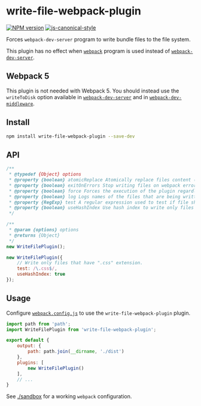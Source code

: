 # write-file-webpack-plugin

[![NPM version](http://img.shields.io/npm/v/write-file-webpack-plugin.svg?style=flat-square)](https://www.npmjs.com/package/write-file-webpack-plugin)
[![js-canonical-style](https://img.shields.io/badge/code%20style-canonical-blue.svg?style=flat-square)](https://github.com/gajus/canonical)

Forces `webpack-dev-server` program to write bundle files to the file system.

This plugin has no effect when [`webpack`](https://webpack.github.io/docs/usage.html) program
is used instead of [`webpack-dev-server`](https://webpack.github.io/docs/webpack-dev-server.html).

## Webpack 5

This plugin is not needed with Webpack 5. You should instead use the `writeToDisk` option available in [`webpack-dev-server`](https://webpack.js.org/configuration/dev-server/#devserverwritetodisk-) and in [`webpack-dev-middleware`](https://github.com/webpack/webpack-dev-middleware#writetodisk).

## Install

```sh
npm install write-file-webpack-plugin --save-dev
```

## API

```js
/**
 * @typedef {Object} options
 * @property {boolean} atomicReplace Atomically replace files content (i.e., to prevent programs like test watchers from seeing partial files) (default: true).
 * @property {boolean} exitOnErrors Stop writing files on webpack errors (default: true).
 * @property {boolean} force Forces the execution of the plugin regardless of being using `webpack-dev-server` or not (default: false).
 * @property {boolean} log Logs names of the files that are being written (or skipped because they have not changed) (default: true).
 * @property {RegExp} test A regular expression used to test if file should be written. When not present, all bundle will be written.
 * @property {boolean} useHashIndex Use hash index to write only files that have changed since the last iteration (default: true).
 */

/**
 * @param {options} options
 * @returns {Object}
 */
new WriteFilePlugin();

new WriteFilePlugin({
    // Write only files that have ".css" extension.
    test: /\.css$/,
    useHashIndex: true
});
```

## Usage

Configure [`webpack.config.js`](https://webpack.github.io/docs/configuration.html) to use the `write-file-webpack-plugin` plugin.

```js
import path from 'path';
import WriteFilePlugin from 'write-file-webpack-plugin';

export default {
    output: {
        path: path.join(__dirname, './dist')
    },
    plugins: [
        new WriteFilePlugin()
    ],
    // ...
}
```

See [./sandbox](./sandbox) for a working `webpack` configuration.
